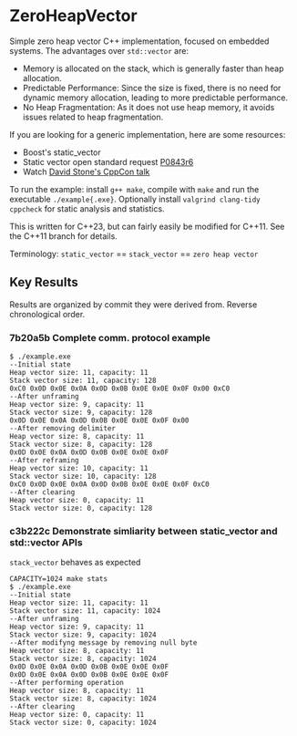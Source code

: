 # ZeroHeapVector

Simple zero heap vector C++ implementation, focused on embedded systems. The advantages over `std::vector` are:

* Memory is allocated on the stack, which is generally faster than heap allocation.
* Predictable Performance: Since the size is fixed, there is no need for dynamic memory allocation, leading to more predictable performance.
* No Heap Fragmentation: As it does not use heap memory, it avoids issues related to heap fragmentation.

If you are looking for a generic implementation, here are some resources:

* Boost's static_vector
* Static vector open standard request [P0843r6](https://www.open-std.org/jtc1/sc22/wg21/docs/papers/2023/p0843r6.html)
* Watch [David Stone's CppCon talk](https://www.youtube.com/watch?v=I8QJLGI0GOE)

To run the example: install `g++ make`, compile with `make` and run the executable `./example{.exe}`. Optionally install `valgrind clang-tidy cppcheck` for static analysis and statistics.

This is written for C++23, but can fairly easily be modified for C++11. See the C++11 branch for details.

Terminology: `static_vector` == `stack_vector` == `zero heap vector`

## Key Results

Results are organized by commit they were derived from. Reverse chronological order.

### 7b20a5b  Complete comm. protocol example

```shell
$ ./example.exe
--Initial state
Heap vector size: 11, capacity: 11
Stack vector size: 11, capacity: 128
0xC0 0x0D 0x0E 0x0A 0x0D 0x0B 0x0E 0x0E 0x0F 0x00 0xC0
--After unframing
Heap vector size: 9, capacity: 11
Stack vector size: 9, capacity: 128
0x0D 0x0E 0x0A 0x0D 0x0B 0x0E 0x0E 0x0F 0x00
--After removing delimiter
Heap vector size: 8, capacity: 11
Stack vector size: 8, capacity: 128
0x0D 0x0E 0x0A 0x0D 0x0B 0x0E 0x0E 0x0F
--After reframing
Heap vector size: 10, capacity: 11
Stack vector size: 10, capacity: 128
0xC0 0x0D 0x0E 0x0A 0x0D 0x0B 0x0E 0x0E 0x0F 0xC0
--After clearing
Heap vector size: 0, capacity: 11
Stack vector size: 0, capacity: 128
```

### c3b222c  Demonstrate simliarity between static_vector and std::vector APIs

`stack_vector` behaves as expected

```shell
CAPACITY=1024 make stats
$ ./example.exe
--Initial state
Heap vector size: 11, capacity: 11
Stack vector size: 11, capacity: 1024
--After unframing
Heap vector size: 9, capacity: 11
Stack vector size: 9, capacity: 1024
--After modifyng message by removing null byte
Heap vector size: 8, capacity: 11
Stack vector size: 8, capacity: 1024
0x0D 0x0E 0x0A 0x0D 0x0B 0x0E 0x0E 0x0F
0x0D 0x0E 0x0A 0x0D 0x0B 0x0E 0x0E 0x0F
--After performing operation
Heap vector size: 8, capacity: 11
Stack vector size: 8, capacity: 1024
--After clearing
Heap vector size: 0, capacity: 11
Stack vector size: 0, capacity: 1024
```
